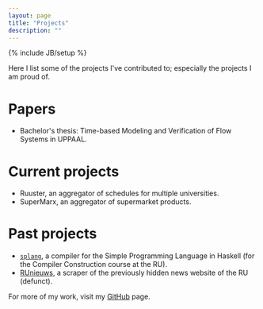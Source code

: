 ```yaml
---
layout: page
title: "Projects"
description: ""
---
```

{% include JB/setup %}

Here I list some of the projects I've contributed to; especially the projects I am proud of.

# Papers
* Bachelor's thesis: Time-based Modeling and Verification of Flow Systems in UPPAAL.

# Current projects
* Ruuster, an aggregator of schedules for multiple universities.
* SuperMarx, an aggregator of supermarket products.

# Past projects
* [`splang`](https://github.com/Wassasin/splang), a compiler for the Simple Programming Language in Haskell (for the Compiler Construction course at the RU).
* [RUnieuws](http://runieuws.nl/), a scraper of the previously hidden news website of the RU (defunct).

For more of my work, visit my [GitHub](https://github.com/Wassasin?tab=repositories) page.
